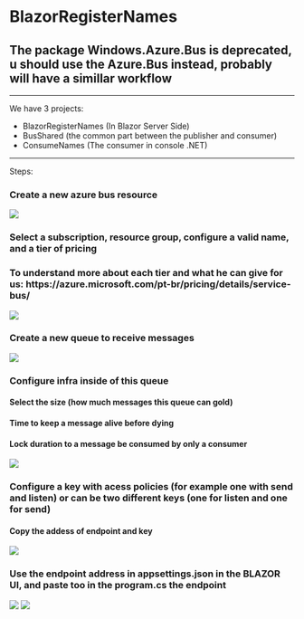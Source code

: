 # BlazorRegisterNames

<h2>The package Windows.Azure.Bus is deprecated, u should use the Azure.Bus instead, probably will have a simillar workflow</h2>

<hr/>

We have 3 projects:
- BlazorRegisterNames (In Blazor Server Side)
- BusShared (the common part between the publisher and consumer)
- ConsumeNames (The consumer in console .NET)

<hr/>

Steps:

<h3>Create a new azure bus resource</h3>
<img src="https://user-images.githubusercontent.com/54090940/172480757-b24f5049-35f9-4b82-ab96-1f97303dc062.png">

<h3>Select a subscription, resource group, configure a valid name, and a tier of pricing</h3>
<h3> To understand more about each tier and what he can give for us: https://azure.microsoft.com/pt-br/pricing/details/service-bus/</h3>
<img src="https://user-images.githubusercontent.com/54090940/172480968-fa509a6e-17f3-4b11-9c68-72dcc6038cc6.png">

<h3>Create a new queue to receive messages</h3>
<img src="https://user-images.githubusercontent.com/54090940/172481297-1e397ebc-2834-4e60-9de2-e1fa8c257fbf.png">

<h3>Configure infra inside of this queue</h3>
<h4>Select the size (how much messages this queue can gold)</h4>
<h4>Time to keep a message alive before dying</h4>
<h4>Lock duration to a message be consumed by only a consumer</h4>
<img src="https://user-images.githubusercontent.com/54090940/172481457-032c5587-41fb-42dc-b2bc-14c13c4eef83.png">

<h3>Configure a key with acess policies (for example one with send and listen) or can be two different keys (one for listen and one for send)</h3>
<h4>Copy the addess of endpoint and key</h4>
<img src="https://user-images.githubusercontent.com/54090940/172481916-d2920d3f-37e1-496a-8fd9-dd6509afca8d.png">

<h3>Use the endpoint address in appsettings.json in the BLAZOR UI, and paste too in the program.cs the endpoint</h3>
<img src="https://user-images.githubusercontent.com/54090940/172482148-99bcbbf3-2126-4f8e-be34-b7b256e8a7cf.png">
<img src="https://user-images.githubusercontent.com/54090940/172482161-e707f94d-da93-434a-9964-6a08680eed7a.png">


